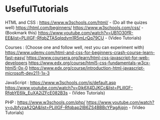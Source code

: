 # UsefulTutorials
HTML and CSS :
	https://www.w3schools.com/html/ - (Do all the quizes well)
	https://html.com/beginners/
	https://www.w3schools.com/css/ - (Bookmark this)
	https://www.youtube.com/watch?v=UB1O30fR-EE&list=PLillGF-RfqbZTASqIqdvm1R5mLrQq79CU - (Video Tutorials)


Courses : (Choose one and follow well, rest you can experiment with)
		https://www.udemy.com/html-and-css-for-beginners-crash-course-learn-fast-easy/
		https://www.coursera.org/learn/html-css-javascript-for-web-developers
		https://www.edx.org/course/html5-css-fundamentals-w3cx-html5-0x-0
		https://www.edx.org/course/introduction-html-javascript-microsoft-dev211-1x-3

JavaScript : 
	https://www.w3schools.com/js/default.asp
	https://www.youtube.com/watch?v=0ik6X4DJKCc&list=PLillGF-RfqbYE6Ik_EuXA2iZFcE082B3s - (Video Tutorials)


PHP : 
	https://www.w3schools.com/php/
	https://www.youtube.com/watch?v=oJbfyzaA2QA&list=PLillGF-Rfqbap2IB6ZS4BBBcYPagAjpjn - (Video Tutorials)
